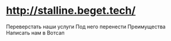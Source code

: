# http://stalline.beget.tech/
Переверстать наши услуги
Под него перенести Преимущества
Написать нам в Вотсап
